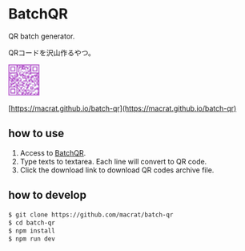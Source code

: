 BatchQR
=======

QR batch generator.

QRコードを沢山作るやつ。

[![BatchQR](./batch-qr.svg)](https://macrat.github.io/batch-qr)

[https://macrat.github.io/batch-qr](https://macrat.github.io/batch-qr)

## how to use
1. Access to [BatchQR](https://macrat.github.io/batch-qr).
2. Type texts to textarea. Each line will convert to QR code.
3. Click the download link to download QR codes archive file.

## how to develop
``` shell
$ git clone https://github.com/macrat/batch-qr
$ cd batch-qr
$ npm install
$ npm run dev
```
